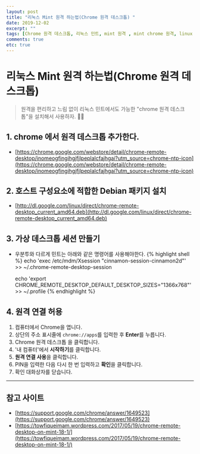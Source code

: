 ```yaml
---
layout: post
title: "리눅스 Mint 원격 하는법(Chrome 원격 데스크톱) "
date: 2019-12-02
excerpt: ""
tags: [Chrome 원격 데스크톱, 리눅스 민트, mint 원격 , mint chrome 원격, linux mint chrome remote desktop,  mint chrome remote desktop]
comments: true
etc: true
---
```

# 리눅스 Mint 원격 하는법(Chrome 원격 데스크톱)

> 원격을 편리하고 느림 없이 리눅스 민트에서도 가능한 "chrome  원격 데스크톱"을 설치해서 사용하자. 🤩🤩

## 1. chrome 에서 원격 데스크톱 추가한다.

- [https://chrome.google.com/webstore/detail/chrome-remote-desktop/inomeogfingihgjfjlpeplalcfajhgai?utm_source=chrome-ntp-icon](https://chrome.google.com/webstore/detail/chrome-remote-desktop/inomeogfingihgjfjlpeplalcfajhgai?utm_source=chrome-ntp-icon)

## 2. 호스트 구성요소에 적합한 Debian 패키지 설치

- [http://dl.google.com/linux/direct/chrome-remote-desktop_current_amd64.deb](http://dl.google.com/linux/direct/chrome-remote-desktop_current_amd64.deb)

## 3.  가상 데스크톱 세션 만들기

- 우분투와 다르게 민트는 아래와 같은 명령어를 사용해야한다.
{% highlight shell %}
    echo 'exec /etc/mdm/Xsession "cinnamon-session-cinnamon2d"' >> ~/.chrome-remote-desktop-session
    
    echo 'export CHROME_REMOTE_DESKTOP_DEFAULT_DESKTOP_SIZES="1366x768"' >> ~/.profile
{% endhighlight %}
## 4. 원격 연결 허용

1. 컴퓨터에서 Chrome을 엽니다.
2. 상단의 주소 표시줄에 `chrome://apps`를 입력한 후 **Enter**를 누릅니다.
3. Chrome 원격 데스크톱 을 클릭합니다.
4. '내 컴퓨터'에서 **시작하기**를 클릭합니다.
5. **원격 연결 사용**을 클릭합니다.
6. PIN을 입력한 다음 다시 한 번 입력하고 **확인**을 클릭합니다.
7. 확인 대화상자를 닫습니다.

---

## 참고 사이트

- [https://support.google.com/chrome/answer/1649523](https://support.google.com/chrome/answer/1649523)
- [https://towfiqueimam.wordpress.com/2017/05/19/chrome-remote-desktop-on-mint-18-1/](https://towfiqueimam.wordpress.com/2017/05/19/chrome-remote-desktop-on-mint-18-1/)
